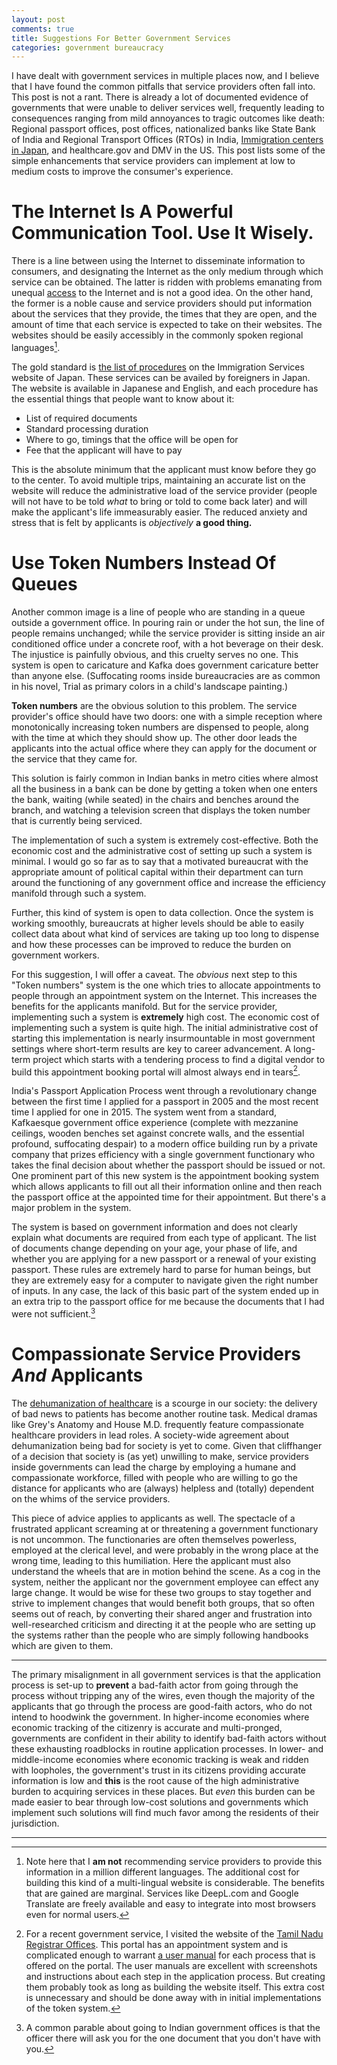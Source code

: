 ```yaml
---
layout: post
comments: true
title: Suggestions For Better Government Services
categories: government bureaucracy
---
```


I have dealt with government services in multiple places now, and I believe that I have found the
common pitfalls that service providers often fall into. This post is not a rant. There is already a
lot of documented evidence of governments that were unable to deliver services well, frequently
leading to consequences ranging from mild annoyances to tragic outcomes like death: Regional
passport offices, post offices, nationalized banks like State Bank of India and Regional Transport
Offices (RTOs) in India, [Immigration centers in Japan](https://english.kyodonews.net/news/2021/05/78b324eca065-family-of-dead-sri-lankan-woman-visit-japan-detention-facility.html), and healthcare.gov and DMV in the US. This
post lists some of the simple enhancements that service providers can implement at low to medium
costs to improve the consumer's experience.

<!--more-->


# The Internet Is A Powerful Communication Tool. Use It Wisely.

There is a line between using the Internet to disseminate information to consumers, and designating
the Internet as the only medium through which service can be obtained. The latter is ridden with
problems emanating from unequal [access](/democracy/governments/2021/06/28/access-and-governance/) to the Internet and is not a good idea. On the other
hand, the former is a noble cause and service providers should put information about the services
that they provide, the times that they are open, and the amount of time that each service is
expected to take on their websites. The websites should be easily accessibly in the commonly spoken
regional languages[^1].

The gold standard is [the list of procedures](https://www.isa.go.jp/en/applications/procedures/index.html) on the Immigration Services website of Japan. These
services can be availed by foreigners in Japan. The website is available in Japanese and English,
and each procedure has the essential things that people want to know about it:

-   List of required documents
-   Standard processing duration
-   Where to go, timings that the office will be open for
-   Fee that the applicant will have to pay

This is the absolute minimum that the applicant must know before they go to the center. To avoid
multiple trips, maintaining an accurate list on the website will reduce the administrative load of
the service provider (people will not have to be told _what_ to bring or told to come back later)
and will make the applicant's life immeasurably easier. The reduced anxiety and stress that is felt
by applicants is _objectively_ **a good thing.**


# Use Token Numbers Instead Of Queues

Another common image is a line of people who are standing in a queue outside a government office. In
pouring rain or under the hot sun, the line of people remains unchanged; while the service provider
is sitting inside an air conditioned office under a concrete roof, with a hot beverage on their
desk. The injustice is painfully obvious, and this cruelty serves no one. This system is open to
caricature and Kafka does government caricature better than anyone else. (Suffocating rooms inside
bureaucracies are as common in his novel, Trial as primary colors in a child's landscape painting.)

**Token numbers** are the obvious solution to this problem. The service provider's office should have
two doors: one with a simple reception where monotonically increasing token numbers are dispensed to
people, along with the time at which they should show up. The other door leads the applicants into
the actual office where they can apply for the document or the service that they came for.

This solution is fairly common in Indian banks in metro cities where almost all the business in a
bank can be done by getting a token when one enters the bank, waiting (while seated) in the chairs and
benches around the branch, and watching a television screen that displays the token number that is
currently being serviced.

The implementation of such a system is extremely cost-effective. Both the economic cost and the
administrative cost of setting up such a system is minimal. I would go so far as to say that a
motivated bureaucrat with the appropriate amount of political capital within their department can
turn around the functioning of any government office and increase the efficiency manifold through
such a system.

Further, this kind of system is open to data collection. Once the system is working smoothly,
bureaucrats at higher levels should be able to easily collect data about what kind of services are
taking up too long to dispense and how these processes can be improved to reduce the burden on
government workers.

For this suggestion, I will offer a caveat. The _obvious_ next step to this "Token numbers" system
is the one which tries to allocate appointments to people through an appointment system on the
Internet. This increases the benefits for the applicants manifold. But for the service provider,
implementing such a system is **extremely** high cost. The economic cost of implementing such a system
is quite high. The initial administrative cost of starting this implementation is nearly
insurmountable in most government settings where short-term results are key to career advancement. A
long-term project which starts with a tendering process to find a digital vendor to build this
appointment booking portal will almost always end in tears[^2].

India's Passport Application Process went through a revolutionary change between the first time I
applied for a passport in 2005 and the most recent time I applied for one in 2015. The system went
from a standard, Kafkaesque government office experience (complete with mezzanine ceilings, wooden
benches set against concrete walls, and the essential profound, suffocating despair) to a modern
office building run by a private company that prizes efficiency with a single government functionary
who takes the final decision about whether the passport should be issued or not. One prominent
part of this new system is the appointment booking system which allows applicants to fill out all
their information online and then reach the passport office at the appointed time for their
appointment. But there's a major problem in the system.

The system is based on government information and does not clearly explain what documents are
required from each type of applicant. The list of documents change depending on your age, your phase
of life, and whether you are applying for a new passport or a renewal of your existing
passport. These rules are extremely hard to parse for human beings, but they are extremely easy for
a computer to navigate given the right number of inputs. In any case, the lack of this basic part of
the system ended up in an extra trip to the passport office for me because the documents that I had
were not sufficient.[^3]


# Compassionate Service Providers _And_ Applicants

The [dehumanization of healthcare](https://www.youtube.com/watch?v=z9edjiHjG94) is a scourge in our society: the delivery of bad news to patients
has become another routine task. Medical dramas like Grey's Anatomy and House M.D. frequently
feature compassionate healthcare providers in lead roles. A society-wide agreement about
dehumanization being bad for society is yet to come. Given that cliffhanger of a decision that
society is (as yet) unwilling to make, service providers inside governments can lead the charge by
employing a humane and compassionate workforce, filled with people who are willing to go the
distance for applicants who are (always) helpless and (totally) dependent on the whims of the
service providers.

This piece of advice applies to applicants as well. The spectacle of a frustrated applicant
screaming at or threatening a government functionary is not uncommon. The functionaries are often
themselves powerless, employed at the clerical level, and were probably in the wrong place at the
wrong time, leading to this humiliation. Here the applicant must also understand the wheels that are
in motion behind the scene. As a cog in the system, neither the applicant nor the government
employee can effect any large change. It would be wise for these two groups to stay together and
strive to implement changes that would benefit both groups, that so often seems out of reach, by
converting their shared anger and frustration into well-researched criticism and directing it at the
people who are setting up the systems rather than the people who are simply following handbooks
which are given to them.

---

The primary misalignment in all government services is that the application process is set-up to
**prevent** a bad-faith actor from going through the process without tripping any of the wires, even
though the majority of the applicants that go through the process are good-faith actors, who do not
intend to hoodwink the government. In higher-income economies where economic tracking of the
citizenry is accurate and multi-pronged, governments are confident in their ability to identify
bad-faith actors without these exhausting roadblocks in routine application processes. In lower- and
middle-income economies where economic tracking is weak and ridden with loopholes, the government's
trust in its citizens providing accurate information is low and **this** is the root cause of the high
administrative burden to acquiring services in these places. But _even_ this burden can be made
easier to bear through low-cost solutions and governments which implement such solutions will find
much favor among the residents of their jurisdiction.

---

[^1]: Note here that I **am not** recommending service providers to provide this information in a million different languages. The additional cost for building this kind of a multi-lingual website is considerable. The benefits that are gained are marginal. Services like DeepL.com and Google Translate are freely available and easy to integrate into most browsers even for normal users.
[^2]: For a recent government service, I visited the website of the [Tamil Nadu Registrar Offices](https://tnreginet.gov.in). This portal has an appointment system and is complicated enough to warrant [a user manual](https://tnreginet.gov.in/portal/webHP?requestType=ApplicationRH&actionVal=homePage&screenId=114&UserLocaleID=en&_csrf=cb3169ad-4875-4a66-90fb-958ceb2c8d95) for each process that is offered on the portal. The user manuals are excellent with screenshots and instructions about each step in the application process. But creating them probably took as long as building the website itself. This extra cost is unnecessary and should be done away with in initial implementations of the token system.
[^3]: A common parable about going to Indian government offices is that the officer there will ask you for the one document that you don't have with you.
